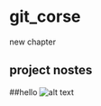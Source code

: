 # git_corse
new chapter
## project nostes
##hello
![alt text](https://github.com/khaledhussen22/git_corse/assets/172124133/fc16f739-db7a-492f-b1b5-eed2604895f9)

